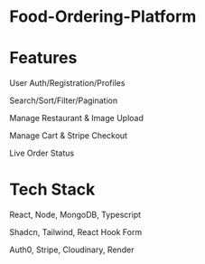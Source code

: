 # Food-Ordering-Platform

# Features

User Auth/Registration/Profiles

Search/Sort/Filter/Pagination

Manage Restaurant & Image Upload

Manage Cart & Stripe Checkout

Live Order Status

# Tech Stack

React, Node, MongoDB, Typescript

Shadcn, Tailwind, React Hook Form

Auth0, Stripe, Cloudinary, Render
